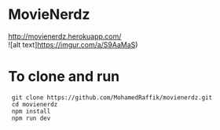 # MovieNerdz
http://movienerdz.herokuapp.com/ <br>
![alt text]https://imgur.com/a/S9AaMaS) <br>
<h1>To clone and run </h1>
<code> git clone https://github.com/MohamedRaffik/movienerdz.git </code> <br>
<code> cd movienerdz </code><br>
<code> npm install </code><br>
<code> npm run dev </code>

       
